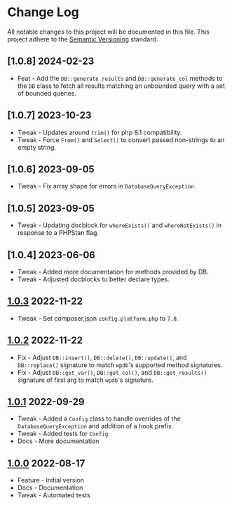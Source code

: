 # Change Log

All notable changes to this project will be documented in this file. This project adhere to the [Semantic Versioning](http://semver.org/) standard.

## [1.0.8] 2024-02-23

* Feat - Add the `DB::generate_results` and `DB::generate_col` methods to the `DB` class to fetch all results matching an unbounded query with a set of bounded queries.

## [1.0.7] 2023-10-23

* Tweak - Updates around `trim()` for php 8.1 compatibility.
* Tweak - Force `From()` and `Select()` to convert passed non-strings to an empty string.

## [1.0.6] 2023-09-05

* Tweak - Fix array shape for errors in `DatabaseQueryException`

## [1.0.5] 2023-09-05

* Tweak - Updating docblock for `whereExists()` and `whereNotExists()` in response to a PHPStan flag.

## [1.0.4] 2023-06-06

* Tweak - Added more documentation for methods provided by DB.
* Tweak - Adjusted docblocks to better declare types.

## [1.0.3] 2022-11-22

* Tweak - Set composer.json `config.platform.php` to `7.0`.

## [1.0.2] 2022-11-22

* Fix - Adjust `DB::insert()`, `DB::delete()`, `DB::update()`, and `DB::replace()` signature to match `wpdb`'s supported method signatures.
* Fix - Adjust `DB::get_var()`, `DB::get_col()`, and `DB::get_results()` signature of first arg to match `wpdb`'s signature.

## [1.0.1] 2022-09-29

* Tweak - Added a `Config` class to handle overrides of the `DatabaseQueryException` and addition of a hook prefix.
* Tweak - Added tests for `Config`
* Docs - More documentation

## [1.0.0] 2022-08-17

* Feature - Initial version
* Docs - Documentation
* Tweak - Automated tests

[1.0.0]: https://github.com/stellarwp/schema/releases/tag/1.0.0
[1.0.1]: https://github.com/stellarwp/schema/releases/tag/1.0.1
[1.0.2]: https://github.com/stellarwp/schema/releases/tag/1.0.2
[1.0.3]: https://github.com/stellarwp/schema/releases/tag/1.0.3
